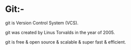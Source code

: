 # Git:-
git is Version Control System (VCS).

git was created by Linus Torvalds in the year of 2005.

git is free & open source & scalable & super fast & efficient.